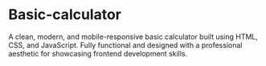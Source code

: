 # Basic-calculator
A clean, modern, and mobile-responsive basic calculator built using HTML, CSS, and JavaScript. Fully functional and designed with a professional aesthetic for showcasing frontend development skills.
